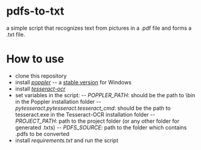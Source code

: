 # pdfs-to-txt
a simple script that recognizes text from pictures in a .pdf file and forms a .txt file.
# How to use
- clone this repository
- install  *[poppler](https://poppler.freedesktop.org)*
-- a [stable version](http://blog.alivate.com.au/poppler-windows/) for Windows
- install *[tesseract-ocr](https://github.com/tesseract-ocr/tesseract)*
- set variables in the script:
-- *POPPLER_PATH*: should be the path to \bin in the Poppler installation folder
-- *pytesseract.pytesseract.tesseract_cmd*: should be the path to tesseract.exe in the Tesseract-OCR installation folder
-- *PROJECT_PATH*: path to the project folder (or any other folder for generated .txts)
-- *PDFS_SOURCE*: path to the folder which contains .pdfs to be converted
- install *requirements.txt* and run the script
